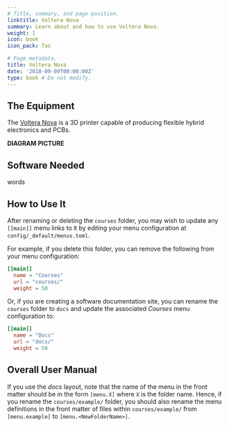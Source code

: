 ```yaml
---
# Title, summary, and page position.
linktitle: Voltera Nova
summary: Learn about and how to use Voltera Nova.
weight: 1
icon: book
icon_pack: fas

# Page metadata.
title: Voltera Nova
date: '2018-09-09T00:00:00Z'
type: book # Do not modify.
---
```


## The Equipment

The [Voltera Nova](https://www.voltera.io/nova) is a 3D printer capable of producing flexible hybrid electronics and PCBs.

**DIAGRAM PICTURE**

## Software Needed
words

## How to Use It

After renaming or deleting the `courses` folder, you may wish to update any `[[main]]` menu links to it by editing your menu configuration at `config/_default/menus.toml`.

For example, if you delete this folder, you can remove the following from your menu configuration:

```toml
[[main]]
  name = "Courses"
  url = "courses/"
  weight = 50
```

Or, if you are creating a software documentation site, you can rename the `courses` folder to `docs` and update the associated _Courses_ menu configuration to:

```toml
[[main]]
  name = "Docs"
  url = "docs/"
  weight = 50
```

## Overall User Manual
If you use the _docs_ layout, note that the name of the menu in the front matter should be in the form `[menu.X]` where `X` is the folder name. Hence, if you rename the `courses/example/` folder, you should also rename the menu definitions in the front matter of files within `courses/example/` from `[menu.example]` to `[menu.<NewFolderName>]`.
